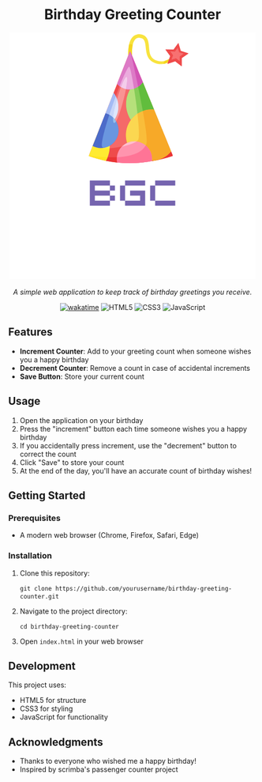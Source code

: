 <div align="center">

# Birthday Greeting Counter

![Birthday Counter Logo](./assets/img/logo.png)

*A simple web application to keep track of birthday greetings you receive.*

[![wakatime](https://wakatime.com/badge/user/a5586167-bdae-4a0c-90d2-15e75288fa41/project/caf375af-9107-4bc6-865f-0c3b23bc63b7.svg)](https://wakatime.com/badge/user/a5586167-bdae-4a0c-90d2-15e75288fa41/project/caf375af-9107-4bc6-865f-0c3b23bc63b7)
![HTML5](https://img.shields.io/badge/HTML5-E34F26?style=for-the-badge&logo=html5&logoColor=white)
![CSS3](https://img.shields.io/badge/CSS3-1572B6?style=for-the-badge&logo=css3&logoColor=white)
![JavaScript](https://img.shields.io/badge/JavaScript-F7DF1E?style=for-the-badge&logo=javascript&logoColor=black)

</div>


## Features

- **Increment Counter**: Add to your greeting count when someone wishes you a happy birthday
- **Decrement Counter**: Remove a count in case of accidental increments
- **Save Button**: Store your current count

## Usage

1. Open the application on your birthday
2. Press the "increment" button each time someone wishes you a happy birthday
3. If you accidentally press increment, use the "decrement" button to correct the count
4. Click "Save" to store your count
5. At the end of the day, you'll have an accurate count of birthday wishes!


## Getting Started

### Prerequisites

- A modern web browser (Chrome, Firefox, Safari, Edge)

### Installation

1. Clone this repository:
   ```
   git clone https://github.com/yourusername/birthday-greeting-counter.git
   ```
2. Navigate to the project directory:
   ```
   cd birthday-greeting-counter
   ```
3. Open `index.html` in your web browser

## Development

This project uses:
- HTML5 for structure
- CSS3 for styling
- JavaScript for functionality


## Acknowledgments

- Thanks to everyone who wished me a happy birthday!
- Inspired by scrimba's passenger counter project
